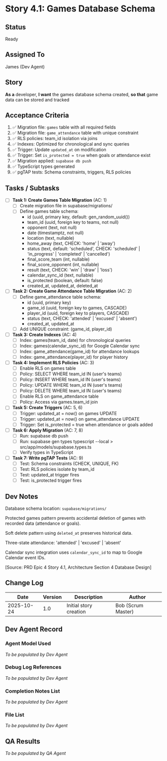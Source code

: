 # Story 4.1: Games Database Schema

## Status
Ready

## Assigned To
James (Dev Agent)

## Story
**As a** developer,
**I want** the games database schema created,
**so that** game data can be stored and tracked

## Acceptance Criteria
1. ✅ Migration file: `games` table with all required fields
2. ✅ Migration file: `game_attendance` table with unique constraint
3. ✅ RLS policies: team_id isolation via joins
4. ✅ Indexes: Optimized for chronological and sync queries
5. ✅ Trigger: Update `updated_at` on modification
6. ✅ Trigger: Set `is_protected = true` when goals or attendance exist
7. ✅ Migration applied: `supabase db push`
8. ✅ TypeScript types generated
9. ✅ pgTAP tests: Schema constraints, triggers, RLS policies

## Tasks / Subtasks

- [ ] **Task 1: Create Games Table Migration** (AC: 1)
  - [ ] Create migration file in supabase/migrations/
  - [ ] Define games table schema:
    - id (uuid, primary key, default: gen_random_uuid())
    - team_id (uuid, foreign key to teams, not null)
    - opponent (text, not null)
    - date (timestamptz, not null)
    - location (text, nullable)
    - home_away (text, CHECK: 'home' | 'away')
    - status (text, default: 'scheduled', CHECK: 'scheduled' | 'in_progress' | 'completed' | 'cancelled')
    - final_score_team (int, nullable)
    - final_score_opponent (int, nullable)
    - result (text, CHECK: 'win' | 'draw' | 'loss')
    - calendar_sync_id (text, nullable)
    - is_protected (boolean, default: false)
    - created_at, updated_at, deleted_at

- [ ] **Task 2: Create Game Attendance Table Migration** (AC: 2)
  - [ ] Define game_attendance table schema:
    - id (uuid, primary key)
    - game_id (uuid, foreign key to games, CASCADE)
    - player_id (uuid, foreign key to players, CASCADE)
    - status (text, CHECK: 'attended' | 'excused' | 'absent')
    - created_at, updated_at
  - [ ] Add UNIQUE constraint: (game_id, player_id)

- [ ] **Task 3: Create Indexes** (AC: 4)
  - [ ] Index: games(team_id, date) for chronological queries
  - [ ] Index: games(calendar_sync_id) for Google Calendar sync
  - [ ] Index: game_attendance(game_id) for attendance lookups
  - [ ] Index: game_attendance(player_id) for player history

- [ ] **Task 4: Implement RLS Policies** (AC: 3)
  - [ ] Enable RLS on games table
  - [ ] Policy: SELECT WHERE team_id IN (user's teams)
  - [ ] Policy: INSERT WHERE team_id IN (user's teams)
  - [ ] Policy: UPDATE WHERE team_id IN (user's teams)
  - [ ] Policy: DELETE WHERE team_id IN (user's teams)
  - [ ] Enable RLS on game_attendance table
  - [ ] Policy: Access via games.team_id join

- [ ] **Task 5: Create Triggers** (AC: 5, 6)
  - [ ] Trigger: updated_at = now() on games UPDATE
  - [ ] Trigger: updated_at = now() on game_attendance UPDATE
  - [ ] Trigger: Set is_protected = true when attendance or goals added

- [ ] **Task 6: Apply Migration** (AC: 7, 8)
  - [ ] Run: supabase db push
  - [ ] Run: supabase gen types typescript --local > src/app/models/supabase.types.ts
  - [ ] Verify types in TypeScript

- [ ] **Task 7: Write pgTAP Tests** (AC: 9)
  - [ ] Test: Schema constraints (CHECK, UNIQUE, FK)
  - [ ] Test: RLS policies isolate by team_id
  - [ ] Test: updated_at trigger fires
  - [ ] Test: is_protected trigger fires

## Dev Notes

Database schema location: `supabase/migrations/`

Protected games pattern prevents accidental deletion of games with recorded data (attendance or goals).

Soft delete pattern using `deleted_at` preserves historical data.

Three-state attendance: 'attended' | 'excused' | 'absent'

Calendar sync integration uses `calendar_sync_id` to map to Google Calendar event IDs.

[Source: PRD Epic 4 Story 4.1, Architecture Section 4 Database Design]

## Change Log

| Date | Version | Description | Author |
|------|---------|-------------|---------|
| 2025-10-24 | 1.0 | Initial story creation | Bob (Scrum Master) |

## Dev Agent Record

### Agent Model Used
_To be populated by Dev Agent_

### Debug Log References
_To be populated by Dev Agent_

### Completion Notes List
_To be populated by Dev Agent_

### File List
_To be populated by Dev Agent_

## QA Results
_To be populated by QA Agent_
